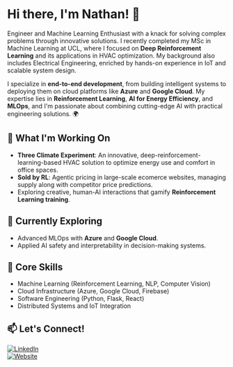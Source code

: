 # Hi there, I'm Nathan! 👋  
Engineer and Machine Learning Enthusiast with a knack for solving complex problems through innovative solutions. I recently completed my MSc in Machine Learning at UCL, where I focused on **Deep Reinforcement Learning** and its applications in HVAC optimization. My background also includes Electrical Engineering, enriched by hands-on experience in IoT and scalable system design.

I specialize in **end-to-end development**, from building intelligent systems to deploying them on cloud platforms like **Azure** and **Google Cloud**. My expertise lies in **Reinforcement Learning**, **AI for Energy Efficiency**, and **MLOps**, and I'm passionate about combining cutting-edge AI with practical engineering solutions. 🌍

## 🔭 What I'm Working On
- **Three Climate Experiment**: An innovative, deep-reinforcement-learning-based HVAC solution to optimize energy use and comfort in office spaces.
- **Sold by RL**: Agentic pricing in large-scale ecomerce websites, managing supply along with competitor price predictions.
- Exploring creative, human-AI interactions that gamify **Reinforcement Learning training**.

## 🌱 Currently Exploring
- Advanced MLOps with **Azure** and **Google Cloud**.
- Applied AI safety and interpretability in decision-making systems.

## 🚀 Core Skills
- Machine Learning (Reinforcement Learning, NLP, Computer Vision)
- Cloud Infrastructure (Azure, Google Cloud, Firebase)
- Software Engineering (Python, Flask, React)
- Distributed Systems and IoT Integration

## 📫 Let's Connect!
[![LinkedIn](https://img.shields.io/badge/LinkedIn-Connect-blue)](https://linkedin.com/in/natemcarey)  
[![Website](https://img.shields.io/badge/Website-Visit-orange)]([https://yourdomain.com](https://itsnemoooo.github.io/))  

